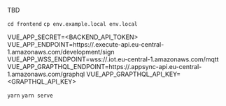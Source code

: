 TBD

`cd frontend`
`cp env.example.local env.local`

VUE_APP_SECRET=<BACKEND_API_TOKEN>
VUE_APP_ENDPOINT=https://<ID>.execute-api.eu-central-1.amazonaws.com/development/sign
VUE_APP_WSS_ENDPOINT=wss://<ID>.iot.eu-central-1.amazonaws.com/mqtt
VUE_APP_GRAPTHQL_ENDPOINT=https://<ID>.appsync-api.eu-central-1.amazonaws.com/graphql
VUE_APP_GRAPTHQL_API_KEY=<GRAPTHQL_API_KEY>

`yarn`
`yarn serve`
